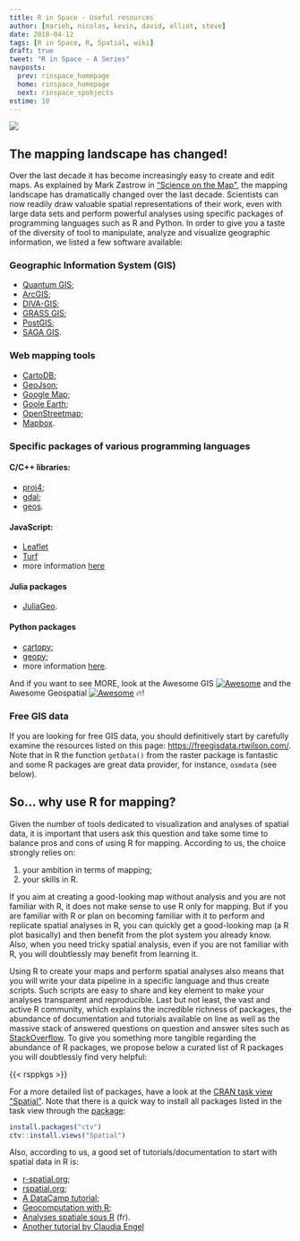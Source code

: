 ```yaml
---
title: R in Space - Useful resources
author: [marieh, nicolas, kevin, david, elliot, steve]
date: 2018-04-12
tags: [R in Space, R, Spatial, wiki]
draft: true
tweet: "R in Space - A Series"
navposts:
  prev: rinspace_homepage
  home: rinspace_homepage
  next: rinspace_spobjects
estime: 10
---
```



![](https://img.shields.io/badge/inSileco-UnderReview-ffdd55.svg)


## The mapping landscape has changed!

Over the last decade it has become increasingly easy to create and edit maps.
As explained by Mark Zastrow in [“Science on the Map"](http://www.nature.com/news/data-visualization-science-on-the-map-1.17024),
the mapping landscape has dramatically changed over the last decade.
Scientists can now readily draw valuable spatial representations
of their work, even with large data sets and perform powerful analyses
using specific packages of programming languages such as R and Python.
In order to give you a taste of the diversity of tool to manipulate,
analyze and visualize geographic information, we listed a few software
available:


### Geographic Information System (GIS)

- [Quantum GIS](http://qgis.org/en/site/);
- [ArcGIS](http://www.arcgis.com/features/);
- [DIVA-GIS](http://www.diva-gis.org);
- [GRASS GIS](http://grass.osgeo.org);
- [PostGIS](http://www.postgis.org);
- [SAGA GIS](http://www.saga-gis.org/en/index.html).

### Web mapping tools

- [CartoDB](http://cartodb.com);
- [GeoJson](http://geojson.io/#map=2/20.0/0.0);
- [Google Map](https://www.google.fr/maps);
- [Goole Earth](http://www.google.fr/intl/eng/earth/index.html);
- [OpenStreetmap](https://www.openstreetmap.org/);
- [Mapbox](https://www.mapbox.com/).



### Specific packages of various programming languages

#### C/C++ libraries:

- [proj4](http://proj4.org/);
- [gdal](http://www.gdal.org/index.html);
- [geos](https://trac.osgeo.org/geosc).

#### JavaScript:

- [Leaflet](http://leafletjs.com)
- [Turf](http://turfjs.org/)
- more information [here](https://codepen.io/stevepepple/post/javascript-geospatial-examples)

#### Julia packages

- [JuliaGeo](https://github.com/JuliaGeo).

#### Python packages

- [cartopy](http://scitools.org.uk/cartopy/);
- [geopy](https://github.com/geopy/geopy);
- more information [here](http://geopandas.org/).


And if you want to see MORE, look at the Awesome GIS [![Awesome](https://cdn.rawgit.com/sindresorhus/awesome/d7305f38d29fed78fa85652e3a63e154dd8e8829/media/badge.svg)](https://github.com/sshuair/awesome-gis) and the Awesome Geospatial
[![Awesome](https://cdn.rawgit.com/sindresorhus/awesome/d7305f38d29fed78fa85652e3a63e154dd8e8829/media/badge.svg)](https://github.com/sacridini/Awesome-Geospatial) :fire:!


### Free GIS data

If you are looking for free GIS data, you should definitively start by carefully
examine the resources listed on this page: https://freegisdata.rtwilson.com/.
Note that in R the function `getData()` from the raster package is fantastic and
some R packages are great data provider, for instance, `osmdata` (see below).




## So... why use R for mapping?

Given the number of tools dedicated to visualization and analyses of spatial
data, it is important that users ask this question and take some time to balance
pros and cons of using R for mapping. According to us, the choice strongly
relies on:

1. your ambition in terms of mapping;
2. your skills in R.

If you aim at creating a good-looking map without analysis and you are not
familiar with R, it does not make sense to use R only for mapping. But if
you are familiar with R or plan on becoming familiar with it to perform and
replicate spatial analyses in R, you can quickly get a good-looking map (a R
plot basically) and then benefit from the plot system you already know. Also,
when you need tricky spatial analysis, even if you are not familiar with R,
you will doubtlessly may benefit from learning it.

Using R to create your maps and perform spatial analyses also means
that you will write your data pipeline in a specific language and thus create
scripts. Such scripts are easy to share and key element to make your analyses
transparent and reproducible. Last but not least, the vast and active R
community, which explains the incredible richness of packages, the abundance
of documentation and tutorials available on line as well as the massive stack
of answered questions on question and answer sites such as
[StackOverflow](https://stackoverflow.com/questions/tagged/r).
To give you something more tangible regarding the abundance of R packages,
we propose below a curated list of R packages you will doubtlessly find very helpful:

{{< rsppkgs >}}

For a more detailed list of packages, have a look at the
[CRAN task view "Spatial"](https://cran.r-project.org/web/views/Spatial.html).
Note that there is a quick way to install all packages listed in the task view
through the [package](https://cran.r-project.org/web/packages/ctv):

```r
install.packages("ctv")
ctv::install.views("Spatial")
```

Also, according to us, a good set of tutorials/documentation to start with
spatial data in R is:

- [r-spatial.org](http://r-spatial.org/);
- [rspatial.org](http://www.rspatial.org/);
- [A  DataCamp tutorial](https://www.datacamp.com/courses/spatial-analysis-in-r-with-sf-and-raster);
- [Geocomputation with R](https://geocompr.robinlovelace.net/intro.html);
- [Analyses spatiale sous R](https://qcbs.ca/wiki/_media/gisonr.pdf) (fr).
- [Another tutorial by Claudia Engel](https://cengel.github.io/rspatial)
